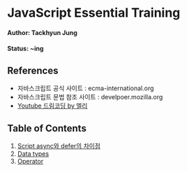 # JavaScript Essential Training

#### Author: Tackhyun Jung

#### Status: ~ing

## References

* 자바스크립트 공식 사이트 : ecma-international.org
* 자바스크립트 문법 참조 사이트 : develpoer.mozilla.org
* [Youtube 드림코딩 by 엘리](https://www.youtube.com/watch?v=tJieVCgGzhs&list=PLv2d7VI9OotTVOL4QmPfvJWPJvkmv6h-2&index=1)

## Table of Contents

1. [Script async와 defer의 차이점](https://github.com/takhyun12/JavaScript-Essential-Training/blob/main/Script%20async%20and%20defer.md)
2. [Data types](https://github.com/takhyun12/JavaScript-Essential-Training/blob/main/data%20types.md)
3. [Operator](https://github.com/takhyun12/JavaScript-Essential-Training/blob/main/Operators.md)
